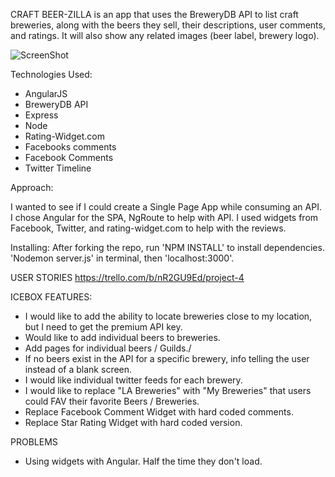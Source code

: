 CRAFT BEER-ZILLA is an app that uses the BreweryDB API to list
craft breweries, along with the beers they sell, their descriptions,
user comments, and ratings.  It will also show any related images
(beer label, brewery logo).

![ScreenShot](http://i.imgur.com/mjYhmXd.png)


Technologies Used:
- AngularJS
- BreweryDB API
- Express
- Node
- Rating-Widget.com
- Facebooks comments
- Facebook Comments
- Twitter Timeline

Approach:

I wanted to see if I could create a Single Page App while consuming an API.
I chose Angular for the SPA, NgRoute to help with API. I used widgets from
Facebook, Twitter, and rating-widget.com to help with the reviews.

Installing:
After forking the repo, run 'NPM INSTALL' to install dependencies.
'Nodemon server.js' in terminal, then 'localhost:3000'.

USER STORIES
https://trello.com/b/nR2GU9Ed/project-4

ICEBOX FEATURES:
- I would like to add the ability to locate breweries close to my location,
but I need to get the premium API key.
- Would like to add individual beers to breweries.
- Add pages for individual beers / Guilds./
- If no beers exist in the API for a specific brewery, info telling the user
instead of a blank screen.
- I would like individual twitter feeds for each brewery.
- I would like to replace "LA Breweries" with "My Breweries" that users could
FAV their favorite Beers / Breweries.
- Replace Facebook Comment Widget with hard coded comments.
- Replace Star Rating Widget with hard coded version.

PROBLEMS
- Using widgets with Angular.  Half the time they don't load.


